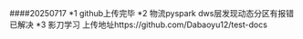 ####20250717
*1 github上传完毕
*2 物流pyspark dws层发现动态分区有报错 已解决
*3 影刀学习
上传地址https://github.com/Dabaoyu12/test-docs